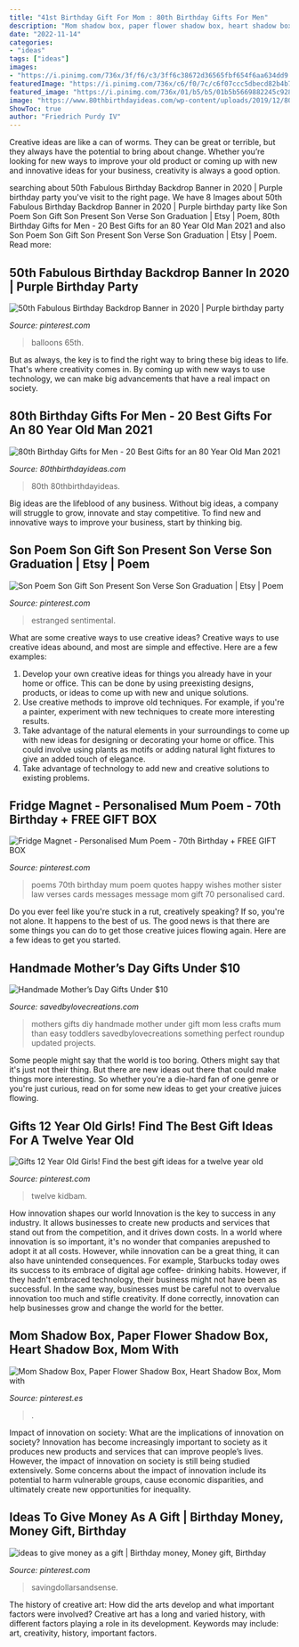 ```yaml
---
title: "41st Birthday Gift For Mom : 80th Birthday Gifts For Men"
description: "Mom shadow box, paper flower shadow box, heart shadow box, mom with"
date: "2022-11-14"
categories:
- "ideas"
tags: ["ideas"]
images:
- "https://i.pinimg.com/736x/3f/f6/c3/3ff6c38672d36565fbf654f6aa634dd9.jpg"
featuredImage: "https://i.pinimg.com/736x/c6/f0/7c/c6f07ccc5dbecd82b4b73d70517a8991.jpg"
featured_image: "https://i.pinimg.com/736x/01/b5/b5/01b5b5669882245c928987a72af57836.jpg"
image: "https://www.80thbirthdayideas.com/wp-content/uploads/2019/12/80th-Birthday-Gifts-for-Men.jpg"
ShowToc: true
author: "Friedrich Purdy IV"
---
```



Creative ideas are like a can of worms. They can be great or terrible, but they always have the potential to bring about change. Whether you’re looking for new ways to improve your old product or coming up with new and innovative ideas for your business, creativity is always a good option.

	

		
searching about 50th Fabulous Birthday Backdrop Banner in 2020 | Purple birthday party you've visit to the right page. We have 8 Images about 50th Fabulous Birthday Backdrop Banner in 2020 | Purple birthday party like Son Poem Son Gift Son Present Son Verse Son Graduation | Etsy | Poem, 80th Birthday Gifts for Men - 20 Best Gifts for an 80 Year Old Man 2021 and also Son Poem Son Gift Son Present Son Verse Son Graduation | Etsy | Poem. Read more:
		
    
## 50th Fabulous Birthday Backdrop Banner In 2020 | Purple Birthday Party

<img loading=lazy src="https://i.pinimg.com/736x/01/b5/b5/01b5b5669882245c928987a72af57836.jpg" onerror="this.onerror=null;this.src='https://tse2.mm.bing.net/th?id=OIP.0nxuvH0VXKpfualicTdXpgHaJ4&amp;pid=15.1';" alt="50th Fabulous Birthday Backdrop Banner in 2020 | Purple birthday party">

_Source: pinterest.com_

>balloons 65th. 

	

But as always, the key is to find the right way to bring these big ideas to life. That's where creativity comes in. By coming up with new ways to use technology, we can make big advancements that have a real impact on society.

    
## 80th Birthday Gifts For Men - 20 Best Gifts For An 80 Year Old Man 2021

<img loading=lazy src="https://www.80thbirthdayideas.com/wp-content/uploads/2019/12/80th-Birthday-Gifts-for-Men.jpg" onerror="this.onerror=null;this.src='https://tse3.mm.bing.net/th?id=OIP.TD4nWO1k3i5NbVMIJjGkIwAAAA&amp;pid=15.1';" alt="80th Birthday Gifts for Men - 20 Best Gifts for an 80 Year Old Man 2021">

_Source: 80thbirthdayideas.com_

>80th 80thbirthdayideas. 

	

Big ideas are the lifeblood of any business. Without big ideas, a company will struggle to grow, innovate and stay competitive. To find new and innovative ways to improve your business, start by thinking big.

    
## Son Poem Son Gift Son Present Son Verse Son Graduation | Etsy | Poem

<img loading=lazy src="https://i.pinimg.com/736x/3f/f6/c3/3ff6c38672d36565fbf654f6aa634dd9.jpg" onerror="this.onerror=null;this.src='https://tse4.mm.bing.net/th?id=OIP.6dKiEbulqEYwgy019koFXgHaKN&amp;pid=15.1';" alt="Son Poem Son Gift Son Present Son Verse Son Graduation | Etsy | Poem">

_Source: pinterest.com_

>estranged sentimental. 

	

What are some creative ways to use creative ideas?
Creative ways to use creative ideas abound, and most are simple and effective. Here are a few examples: 
1. Develop your own creative ideas for things you already have in your home or office. This can be done by using preexisting designs, products, or ideas to come up with new and unique solutions. 
2. Use creative methods to improve old techniques. For example, if you're a painter, experiment with new techniques to create more interesting results. 
3. Take advantage of the natural elements in your surroundings to come up with new ideas for designing or decorating your home or office. This could involve using plants as motifs or adding natural light fixtures to give an added touch of elegance. 
4. Take advantage of technology to add new and creative solutions to existing problems.

    
## Fridge Magnet - Personalised Mum Poem - 70th Birthday + FREE GIFT BOX

<img loading=lazy src="https://i.pinimg.com/736x/e9/5b/89/e95b89ec1eb258adc027e513a13e7eec--mum-poems-sister-in-law.jpg" onerror="this.onerror=null;this.src='https://tse2.mm.bing.net/th?id=OIP.P21BuqNYQ2uUG74GGETesQHaJk&amp;pid=15.1';" alt="Fridge Magnet - Personalised Mum Poem - 70th Birthday + FREE GIFT BOX">

_Source: pinterest.com_

>poems 70th birthday mum poem quotes happy wishes mother sister law verses cards messages message mom gift 70 personalised card. 

	

Do you ever feel like you're stuck in a rut, creatively speaking? If so, you're not alone. It happens to the best of us. The good news is that there are some things you can do to get those creative juices flowing again. Here are a few ideas to get you started.

    
## Handmade Mother’s Day Gifts Under $10

<img loading=lazy src="https://savedbylovecreations.com/wp-content/uploads/2012/04/MothersDayGiftsPin.png" onerror="this.onerror=null;this.src='https://tse1.mm.bing.net/th?id=OIP.sLxn_vSi44atdyoNhBNj9AHaJ4&amp;pid=15.1';" alt="Handmade Mother’s Day Gifts Under $10">

_Source: savedbylovecreations.com_

>mothers gifts diy handmade mother under gift mom less crafts mum than easy toddlers savedbylovecreations something perfect roundup updated projects. 

	

Some people might say that the world is too boring. Others might say that it's just not their thing. But there are new ideas out there that could make things more interesting. So whether you're a die-hard fan of one genre or you're just curious, read on for some new ideas to get your creative juices flowing.

    
## Gifts 12 Year Old Girls! Find The Best Gift Ideas For A Twelve Year Old

<img loading=lazy src="https://i.pinimg.com/736x/c6/f0/7c/c6f07ccc5dbecd82b4b73d70517a8991.jpg" onerror="this.onerror=null;this.src='https://tse3.mm.bing.net/th?id=OIP.4wBuHr16p3gDByNeezdQmAHaLG&amp;pid=15.1';" alt="Gifts 12 Year Old Girls! Find the best gift ideas for a twelve year old">

_Source: pinterest.com_

>twelve kidbam. 

	

How innovation shapes our world
Innovation is the key to success in any industry. It allows businesses to create new products and services that stand out from the competition, and it drives down costs. In a world where innovation is so important, it's no wonder that companies arepushed to adopt it at all costs. However, while innovation can be a great thing, it can also have unintended consequences. For example, Starbucks today owes its success to its embrace of digital age coffee- drinking habits. However, if they hadn't embraced technology, their business might not have been as successful. In the same way, businesses must be careful not to overvalue innovation too much and stifle creativity. If done correctly, innovation can help businesses grow and change the world for the better.

    
## Mom Shadow Box, Paper Flower Shadow Box, Heart Shadow Box, Mom With

<img loading=lazy src="https://i.pinimg.com/originals/8e/f8/fa/8ef8fa8eb205fb954fbebb2bfff98e61.jpg" onerror="this.onerror=null;this.src='https://tse2.mm.bing.net/th?id=OIP.TZp1yuywJW7Fvl-9kxcj2QHaJ4&amp;pid=15.1';" alt="Mom Shadow Box, Paper Flower Shadow Box, Heart Shadow Box, Mom with">

_Source: pinterest.es_

>. 

	

Impact of innovation on society: What are the implications of innovation on society?
Innovation has become increasingly important to society as it produces new products and services that can improve people’s lives. However, the impact of innovation on society is still being studied extensively. Some concerns about the impact of innovation include its potential to harm vulnerable groups, cause economic disparities, and ultimately create new opportunities for inequality.

    
## Ideas To Give Money As A Gift | Birthday Money, Money Gift, Birthday

<img loading=lazy src="https://i.pinimg.com/736x/eb/16/f0/eb16f095edb253b6ad926de7f7c40c3c.jpg" onerror="this.onerror=null;this.src='https://tse1.mm.bing.net/th?id=OIP.kab-YCm08l0-e_CVSJ1g3gHaPi&amp;pid=15.1';" alt="ideas to give money as a gift | Birthday money, Money gift, Birthday">

_Source: pinterest.com_

>savingdollarsandsense. 

	

The history of creative art: How did the arts develop and what important factors were involved?
Creative art has a long and varied history, with different factors playing a role in its development. Keywords may include: art, creativity, history, important factors.

